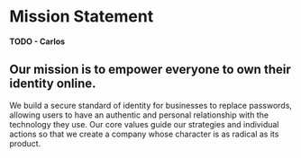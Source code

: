 # Mission Statement

**TODO - Carlos**

## Our mission is to empower everyone to own their identity online.

We build a secure standard of identity for businesses to replace passwords, allowing users to have an authentic and personal relationship with the technology they use. Our core values guide our strategies and individual actions so that we create a company whose character is as radical as its product.
